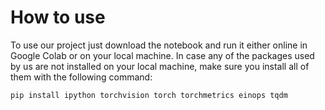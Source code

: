 # **How to use**

To use our project just download the notebook and run it either online in Google Colab or on your local machine. In case any of the packages used by us are not installed on your local machine, make sure you install all of them with the following command:

``pip install ipython torchvision torch torchmetrics einops tqdm``
